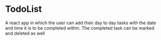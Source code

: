 # TodoList
A react app in which the user can add their day to day tasks with the date and time it is to be completed within.
The completed task can be marked and deleted as well
